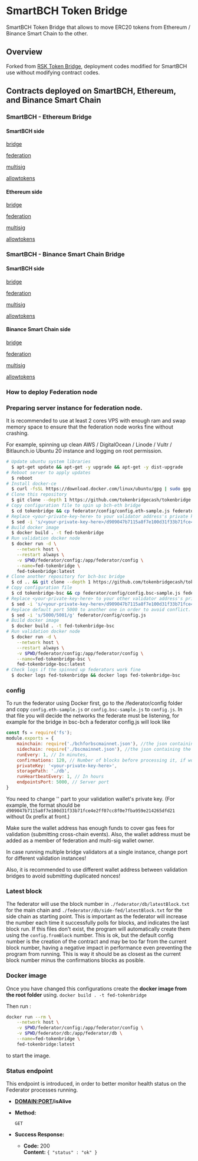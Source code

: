 # SmartBCH Token Bridge

SmartBCH Token Bridge that allows to move ERC20 tokens from Ethereum / Binance Smart Chain to the other.

## Overview

Forked from [RSK Token Bridge](https://tokenbridge.rsk.co/), deployment codes modified for SmartBCH use without modifying contract codes.

## Contracts deployed on SmartBCH, Ethereum, and Binance Smart Chain

### SmartBCH - Ethereum Bridge

#### SmartBCH side

[bridge](https://www.smartscan.cash/address/0xf0b94070fd55b74a766cc0cef961944e5c4c3493)

[federation](https://www.smartscan.cash/address/0xe6eb40300e2666c57fe09660420021edbb3bb638)

[multisig](https://www.smartscan.cash/address/0x4b535dc383a34b0dadbfc161fab9c7c71ad2c95c)

[allowtokens](https://www.smartscan.cash/address/0x58218b74548ac223cb90392177a42d371a94279c)

#### Ethereum side

[bridge](https://etherscan.io/address/0x0fa0b4cc33d5a4f0ed073ca7f88259ab75c7a98b)

[federation](https://etherscan.io/address/0x18a6d00b2e7fe50c7cbdd3ed9b2fc00a6630e7e2)

[multisig](https://etherscan.io/address/0x319b64a5ebee44d270d79b5bd478f8e0aa28d182)

[allowtokens](https://etherscan.io/address/0x900fb32d746d4ee1cc3d500f3eafb02a89783047)

### SmartBCH - Binance Smart Chain Bridge

#### SmartBCH side

[bridge](https://www.smartscan.cash/address/0x5634e72c9c20ae2b2f3094303e7b18bb817c88cf)

[federation](https://www.smartscan.cash/address/0x792ed489fcd28c52a4502dcf08326822479b12e2)

[multisig](https://www.smartscan.cash/address/0x50eef54fe616a7d92e41b2f47486bb9e03393767)

[allowtokens](https://www.smartscan.cash/address/0xcd067b74c3bee97b448f57d7e686d6fe66c1809a)

#### Binance Smart Chain side

[bridge](https://bscscan.com/address/0x6658010f8eb89889e5fcec7178f87a219f076166)

[federation](https://bscscan.com/address/0x5e507fc0304a01e90fef894db3833196a3c43013)

[multisig](https://bscscan.com/address/0x9e163d98c09da4debae442b070b04be217d97bcb)

[allowtokens](https://bscscan.com/address/0x06587228b1b848e6c23ffd454a5944872b151fb4)

### How to deploy Federation node

### Preparing server instance for federation node.

It is recommended to use at least 2 cores VPS with enough ram and swap memory space to ensure that the federation node works fine without crashing.

For example, spinning up clean AWS / DigitalOcean / Linode / Vultr / Bitlaunch.io Ubuntu 20 instance and logging on root permission.

```bash
# Update ubuntu system libraries
  $ apt-get update && apt-get -y upgrade && apt-get -y dist-upgrade
# Reboot server to apply updates
  $ reboot
# Install docker-ce
  $ curl -fsSL https://download.docker.com/linux/ubuntu/gpg | sudo gpg --dearmor -o /usr/share/keyrings/docker-archive-keyring.gpg && echo "deb [arch=$(dpkg --print-architecture) signed-by=/usr/share/keyrings/docker-archive-keyring.gpg] https://download.docker.com/linux/ubuntu $(lsb_release -cs) stable" | tee /etc/apt/sources.list.d/docker.list > /dev/null && apt-get update && apt-get install -y docker-ce docker-ce-cli containerd.io
# Clone this repository
  $ git clone --depth 1 https://github.com/tokenbridgecash/tokenbridge
# Copy configuration file to spin up bch-eth bridge
  $ cd tokenbridge && cp federator/config/config.eth-sample.js federator/config/config.js
# Replace <your-private-key-here> to your validator address's private key.
  $ sed -i 's/<your-private-key-here>/d909047b7115a8f7e100d31f33b71fce4e2ff07cc8f0e7fba959e214265dfd21/g' federator/config/config.js
# Build docker image
  $ docker build . -t fed-tokenbridge
# Run validation docker node
  $ docker run -d \
    --network host \
    --restart always \
    -v $PWD/federator/config:/app/federator/config \
    --name=fed-tokenbridge \
    fed-tokenbridge:latest
# Clone another repository for bch-bsc bridge
  $ cd .. && git clone --depth 1 https://github.com/tokenbridgecash/tokenbridge tokenbridge-bsc
# Copy configuration file
  $ cd tokenbridge-bsc && cp federator/config/config.bsc-sample.js federator/config/config.js
# Replace <your-private-key-here> to your other validator address's private key.
  $ sed -i 's/<your-private-key-here>/d909047b7115a8f7e100d31f33b71fce4e2ff07cc8f0e7fba959e214265dfd21/g' federator/config/config.js
# Replace default port 5000 to another one in order to avoid conflict.
  $ sed -i 's/5000/5001/g' federator/config/config.js
# Build docker image
  $ docker build . -t fed-tokenbridge-bsc
# Run validation docker node
  $ docker run -d \
    --network host \
    --restart always \
    -v $PWD/federator/config:/app/federator/config \
    --name=fed-tokenbridge-bsc \
    fed-tokenbridge-bsc:latest
# Check logs if the spinned up federators work fine
  $ docker logs fed-tokenbridge && docker logs fed-tokenbridge-bsc
```

### config

To run the federator using Docker first, go to the /federator/config folder and copy `config.eth-sample.js` or `config.bsc-sample.js` to `config.js`. In that file you will decide the networks the federate must be listening, for example for the bridge in bsc-bch a federator config.js will look like

```js
const fs = require('fs');
module.exports = {
    mainchain: require('./bchforbscmainnet.json'), //the json containing the smart contract addresses in bch
    sidechain: require('./bscmainnet.json'), //the json containing the smart contract addresses in eth
    runEvery: 1, // In minutes,
    confirmations: 120, // Number of blocks before processing it, if working with ganache set as 0
    privateKey: '<your-private-key-here>',
    storagePath: './db',
    runHeartbeatEvery: 1, // In hours
    endpointsPort: 5000, // Server port
}
```

You need to change '<your-private-key-here>' part to your validation wallet's private key. (For example, the format should be `d909047b7115a8f7e100d31f33b71fce4e2ff07cc8f0e7fba959e214265dfd21` without 0x prefix at front.)

Make sure the wallet address has enough funds to cover gas fees for validation (submitting cross-chain events). Also, the wallet address must be added as a member of federation and multi-sig wallet owner.

In case running multiple bridge validators at a single instance, change port for different validation instances!

Also, it is recommended to use different wallet address between validation bridges to avoid submitting duplicated nonces!

### Latest block

The federator will use the block number in  `./federator/db/latestBlock.txt` for the main chain and `./federator/db/side-fed/latestBlock.txt` for the side chain as starting point. This is important as the federator will increase the number each time it successfully polls for blocks, and indicates the last block run.
If this files don't exist, the program will automatically create them using the `config.fromBlock` number. This is ok, but the default config number is the creation of the contract and may be too far from the current block number, having a negative impact in performance even preventing the program from running. This is way it should be as closest as the current block number minus the confirmations blocks as posible.

### Docker image

Once you have  changed this configurations create the **docker image from the root folder** using.
`docker build . -t fed-tokenbridge`

Then run :

```sh
docker run --rm \
    --network host \
    -v $PWD/federator/config:/app/federator/config \
    -v $PWD/federator/db:/app/federator/db \
    --name=fed-tokenbridge \
    fed-tokenbridge:latest
```

to start the image.

### Status endpoint

This endpoint is introduced, in order to better monitor health status on the Federator processes running.

* **<DOMAIN:PORT>/isAlive**

* **Method:**

  `GET`

* **Success Response:**

  * **Code:** 200 <br />
    **Content:** `{ "status" : "ok" }`
